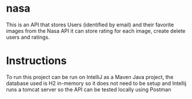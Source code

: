 # nasa

This is an API that stores Users (identified by email) and their favorite images from the Nasa API
it can store rating for each image, create delete users and ratings.

# Instructions

To run this project can be run on IntelliJ as a Maven Java project, the database used is H2 in-memory so it does not need to be setup and Intellij runs a tomcat
server so the API can be tested locally using Postman
